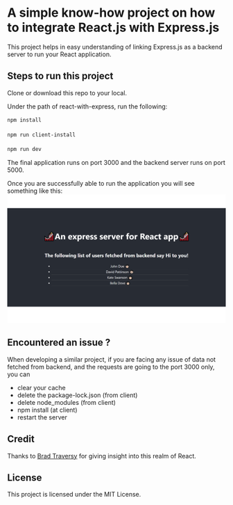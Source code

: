 # A simple know-how project on how to integrate React.js with Express.js

This project helps in easy understanding of linking Express.js as a backend server to run your React application.

## Steps to run this project

Clone or download this repo to your local.

Under the path of react-with-express, run the following:

```html
npm install

npm run client-install

npm run dev
```

The final application runs on port 3000 and the backend server runs on port 5000.

Once you are successfully able to run the application you will see something like this:
![Application Screenshot ](client/public/appScreenshot.png)

## Encountered an issue ?

When developing a similar project, if you are facing any issue of data not fetched from backend, and the requests are going to the port 3000 only, you can

- clear your cache
- delete the package-lock.json (from client)
- delete node_modules (from client)
- npm install (at client)
- restart the server

## Credit

Thanks to [Brad Traversy](https://github.com/bradtraversy/react_express_starter) for giving insight into this realm of React.

## License

This project is licensed under the MIT License.
